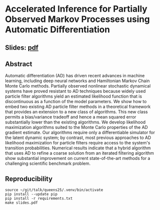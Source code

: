 # Accelerated Inference for Partially Observed Markov Processes using Automatic Differentiation

## Slides: [pdf](slides.pdf)

## Abstract

Automatic differentiation (AD) has driven recent advances in machine learning, including deep neural networks and Hamiltonian Markov Chain Monte Carlo methods. Partially observed nonlinear stochastic dynamical systems have proved resistant to AD techniques because widely used particle filter algorithms yield an estimated likelihood function that is discontinuous as a function of the model parameters. We show how to embed two existing AD particle filter methods in a theoretical framework that provides an extension to a new class of algorithms. This new class permits a bias/variance tradeoff and hence a mean squared error substantially lower than the existing algorithms. We develop likelihood maximization algorithms suited to the Monte Carlo properties of the AD gradient estimate. Our algorithms require only a differentiable simulator for the latent dynamic system; by contrast, most previous approaches to AD likelihood maximization for particle filters require access to the system's transition probabilities. Numerical results indicate that a hybrid algorithm that uses AD to refine a coarse solution from an iterated filtering algorithm show substantial improvement on current state-of-the-art methods for a challenging scientific benchmark problem.


## Reproducibility

```
source ~/git/talk/queens25/.venv/bin/activate
pip install --update pip
pip install -r requirements.txt
make slides.pdf

```
